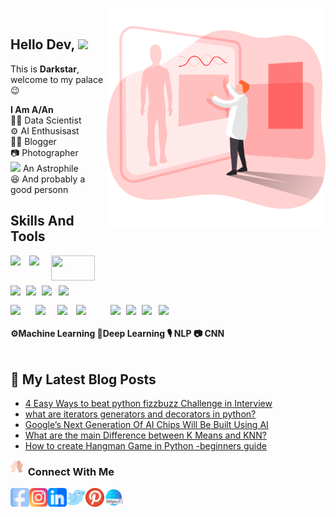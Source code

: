 <img align='right' src='images/avatar2.png' width=350> <br>
## Hello Dev, <img src='https://media.giphy.com/media/hvRJCLFzcasrR4ia7z/giphy.gif' width=25> <br>
This is **Darkstar**, welcome to my palace 😉 <br>

**I Am A/An** <br>
🐱‍💻 Data Scientist <br>
⚙️ AI Enthusisast  <br>
✍🏻 Blogger <br>
📷 Photographer <br>
<img src='https://bit.ly/2YaDLiS' width='20px'> An Astrophile <br>
😆 And probably a good personn


## Skills And Tools
<!-- Languages -->
<img align='left' src='https://bit.ly/3EYyjjH' width=30> 
<img align='left' src='https://bit.ly/3ogq5xA' width=35>
<img align='left' src='https://bit.ly/39IfT8q' width=70 height=40> <br>

<!-- Tools -->
<br><img align='left' src='https://bit.ly/3AQytHp' width=25>
<img align='left' src='https://bit.ly/3zNS6i0' width=25>
<img align='left' src='https://bit.ly/3m36kqI' width=27>
<img align='left' src='https://bit.ly/3APQs0S' width=35> <br>

<!-- Libraries -->
<img align='left' src='https://bit.ly/3ie6Dh2' width=40>
<img align='left' src='https://bit.ly/3EVSDCp' width=35> 
<img align='left' src='https://bit.ly/2ZFwHLJ' width=30> 
<img align='left' src='https://bit.ly/3kMMJvl' width=55>
<img align='left' src='https://bit.ly/3F9aki6' width=25>
<img align='left' src='https://bit.ly/3kL8snh' width=25>
<img align='left' src='https://bit.ly/3ASwO4f' width=27>
<img align='left' src='https://bit.ly/3AK11Cu' width=27><br>

#### ⚙️Machine Learning 🤖Deep Learning 🎙️ NLP 📷 CNN <br> <br>

## 📕 My Latest Blog Posts

<!-- BLOG-POST-LIST:START -->
- [4 Easy Ways to beat python fizzbuzz Challenge in Interview](https://buggyprogrammer.com/python-fizzbuzz/?utm_source=rss&utm_medium=rss&utm_campaign=python-fizzbuzz)
- [what are iterators generators and decorators in python?](https://buggyprogrammer.com/iterators-generators-and-decorators-in-python/?utm_source=rss&utm_medium=rss&utm_campaign=iterators-generators-and-decorators-in-python)
- [Google’s Next Generation Of AI Chips Will Be Built Using AI](https://buggyprogrammer.com/googles-next-generation-of-ai-chips-will-be-built-using-ai/?utm_source=rss&utm_medium=rss&utm_campaign=googles-next-generation-of-ai-chips-will-be-built-using-ai)
- [What are the main Difference between K Means and KNN?](https://buggyprogrammer.com/difference-between-k-means-and-knn/?utm_source=rss&utm_medium=rss&utm_campaign=difference-between-k-means-and-knn)
- [How to create Hangman Game in Python -beginners guide](https://buggyprogrammer.com/create-hangman-game-in-python/?utm_source=rss&utm_medium=rss&utm_campaign=create-hangman-game-in-python)
<!-- BLOG-POST-LIST:END -->

<img align='left' src='images/high-five.png' width='20px'>

### &nbsp;&nbsp;Connect With Me 


[<img align='left' alt='facebook' src="images\facebook.png" width=30>][facebook]
[<img align='left' alt='instagram' src="images\instagram.png" width=30>][insta]
[<img align='left' alt='linkedin' src="images\linkedin.png" width=30>][linkedin]
[<img align='left' alt='twitter' src="images\twitter.png" width=30>][twitter]
[<img align='left' alt='pinterest' src="images\pinterest.png" width=30>][pinterest]
[<img align='left' alt='website' src="images\web-link.png" width=30>][website] <br>
<br>

<!-- Defination -->
[facebook]: https://www.facebook.com/buggyprogrammers/
[insta]: https://www.instagram.com/buggyprogrammers/
[twitter]: https://twitter.com/buggyprogrammer/
[pinterest]: https://in.pinterest.com/buggyprogrammer/
[linkedin]: https://www.linkedin.com/in/aman-kumar404/
[website]: https://www.buggyprogrammer.com/

